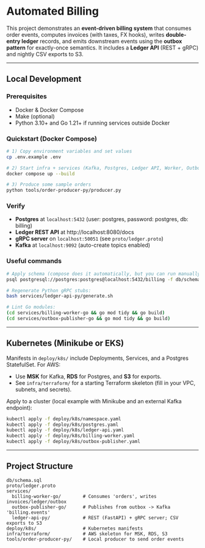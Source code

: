 
# Automated Billing

This project demonstrates an **event-driven billing system** that consumes order events, computes invoices (with taxes, FX hooks), writes **double-entry ledger** records, and emits downstream events using the **outbox pattern** for exactly-once semantics. It includes a **Ledger API** (REST + gRPC) and nightly CSV exports to S3.


---

## Local Development

### Prerequisites
- Docker & Docker Compose
- Make (optional)
- Python 3.10+ and Go 1.21+ if running services outside Docker

### Quickstart (Docker Compose)
```bash
# 1) Copy environment variables and set values
cp .env.example .env

# 2) Start infra + services (Kafka, Postgres, Ledger API, Worker, Outbox Publisher)
docker compose up --build

# 3) Produce some sample orders
python tools/order-producer-py/producer.py
```

### Verify
- **Postgres** at `localhost:5432` (user: postgres, password: postgres, db: billing)
- **Ledger REST API** at http://localhost:8080/docs
- **gRPC server** on `localhost:50051` (see `proto/ledger.proto`)
- **Kafka** at `localhost:9092` (auto-create topics enabled)

### Useful commands
```bash
# Apply schema (compose does it automatically, but you can run manually):
psql postgresql://postgres:postgres@localhost:5432/billing -f db/schema.sql

# Regenerate Python gRPC stubs:
bash services/ledger-api-py/generate.sh

# Lint Go modules:
(cd services/billing-worker-go && go mod tidy && go build)
(cd services/outbox-publisher-go && go mod tidy && go build)
```

---

## Kubernetes (Minikube or EKS)
Manifests in `deploy/k8s/` include Deployments, Services, and a Postgres StatefulSet. For AWS:
- Use **MSK** for Kafka, **RDS** for Postgres, and **S3** for exports.
- See `infra/terraform/` for a starting Terraform skeleton (fill in your VPC, subnets, and secrets).

Apply to a cluster (local example with Minikube and an external Kafka endpoint):
```bash
kubectl apply -f deploy/k8s/namespace.yaml
kubectl apply -f deploy/k8s/postgres.yaml
kubectl apply -f deploy/k8s/ledger-api.yaml
kubectl apply -f deploy/k8s/billing-worker.yaml
kubectl apply -f deploy/k8s/outbox-publisher.yaml
```

---

## Project Structure
```
db/schema.sql
proto/ledger.proto
services/
  billing-worker-go/        # Consumes 'orders', writes invoices/ledger/outbox
  outbox-publisher-go/      # Publishes from outbox -> Kafka 'billing.events'
  ledger-api-py/            # REST (FastAPI) + gRPC server; CSV exports to S3
deploy/k8s/                 # Kubernetes manifests
infra/terraform/            # AWS skeleton for MSK, RDS, S3
tools/order-producer-py/    # Local producer to send order events
```

```

